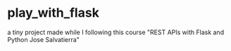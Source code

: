 # play_with_flask
a tiny project made while I following this course "REST APIs with Flask and Python Jose Salvatierra"
